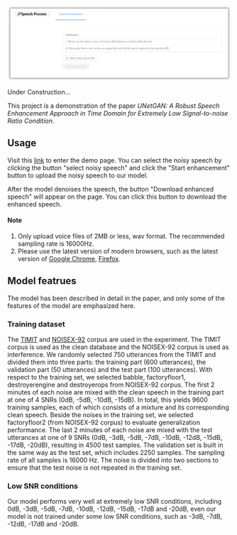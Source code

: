 ![low_snr_demo](static/low_snr_demo.png)

Under Construction...

This project is a demonstration of the paper *UNetGAN: A Robust Speech Enhancement Approach in Time Domain for Extremely Low Signal-to-noise Ratio Condition*.

## Usage

Visit this [link](http://202.207.12.159:9000) to enter the demo page. You can select the noisy speech by clicking the button "select noisy speech" and click the "Start enhancement" button to upload the noisy speech to our model. 

After the model denoises the speech, the button "Download enhanced speech" will appear on the page. You can click this button to download the enhanced speech.

#### Note

1. Only upload voice files of 2MB or less, wav format. The recommended sampling rate is 16000Hz.
2. Please use the latest version of modern browsers, such as the latest version of [Google Chrome](https://www.google.com/chrome/), [Firefox](https://www.mozilla.org/en-US/firefox/new/).

## Model featrues

The model has been described in detail in the paper, and only some of the features of the model are emphasized here.

### Training dataset

The [TIMIT](https://catalog.ldc.upenn.edu/LDC93S1) and [NOISEX-92](http://spib.linse.ufsc.br/noise.html) corpus are used in the experiment.
The TIMIT corpus is used as the clean database and the NOISEX-92 corpus is used as interference.
We randomly selected 750 utterances from the TIMIT and divided them into three parts: the training part (600 utterances), the validation part (50 utterances) and the test part (100 utterances).
With respect to the training set, we selected babble, factoryfloor1, destroyerengine and destroyerops from NOISEX-92 corpus.
The first 2 minutes of each noise are mixed with the clean speech in the training part at one of 4 SNRs (0dB, -5dB, -10dB, -15dB).
In total, this yields 9600 training samples, each of which consists of a mixture and its corresponding clean speech.
Beside the noises in the training set, we selected factoryfloor2 (from NOISEX-92 corpus) to evaluate generalization performance.
The last 2 minutes of each noise are mixed with the test utterances at one of 9 SNRs (0dB, -3dB, -5dB, -7dB, -10dB, -12dB, -15dB, -17dB, -20dB), resulting in 4500 test samples.
The validation set is built in the same way as the test set, which includes 2250 samples.
The sampling rate of all samples is 16000 Hz. 
The noise is divided into two sections to ensure that the test noise is not repeated in the training set.

### Low SNR conditions

Our model performs very well at extremely low SNR conditions, including 0dB, -3dB, -5dB, -7dB, -10dB, -12dB, -15dB, -17dB and -20dB, even our model is not trained under some low SNR conditions, such as -3dB, -7dB, -12dB, -17dB and -20dB.